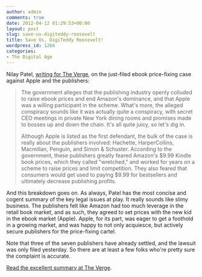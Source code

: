 ```yaml
---
author: admin
comments: true
date: 2012-04-12 01:29:53+00:00
layout: post
slug: save-us-digiteddy-roosevelt
title: Save Us, DigiTeddy Roosevelt!
wordpress_id: 1264
categories:
- The Digital Age
---
```


Nilay Patel, [writing for The Verge](http://www.theverge.com/2012/4/11/2941053/inside-the-dojs-ebook-price-fixing-case-against-apple-an-analysis), on the just-filed ebook price-fixing case against Apple and the publishers:

> The government alleges that the publishing industry openly colluded to raise ebook prices and end Amazon's dominance, and that Apple was a willing participant in the scheme. What's more, the alleged conspiracy sounds like it was actually quite a conspiracy, with secret CEO meetings in private New York dining rooms and promises made to bosses up and down the chain. It's all quite juicy, so let's dig in.
>
> Although Apple is listed as the first defendant, the bulk of the case is really about the publishers involved: Hachette, HarperCollins, Macmillan, Penguin, and Simon & Schuster. According to the government, these publishers greatly feared Amazon's $9.99 Kindle book prices, which they called "wretched," and worked for years on a scheme to raise prices and limit competition. They also feared that consumers would get used to paying $9.99 for bestsellers and ultimately decrease publishing profits.

And this breakdown goes on. As always, Patel has the most concise and cogent summary of the key legal issues at play. It really sounds like slimy business. The publishers felt like Amazon had too much leverage in the retail book market, and as such, they agreed to set prices with the new kid in the ebook market (Apple). Apple, for its part, was eager to get a foothold in a growing market, and was happy to not only acquiesce, but actively secure publishers for the price-fixing cartel.

Note that three of the seven publishers have already settled, and the lawsuit was only filed yesterday. So there are at least a few folks who're pretty sure the complaint is accurate.

[Read the excellent summary at The Verge](http://www.theverge.com/2012/4/11/2941053/inside-the-dojs-ebook-price-fixing-case-against-apple-an-analysis). 
